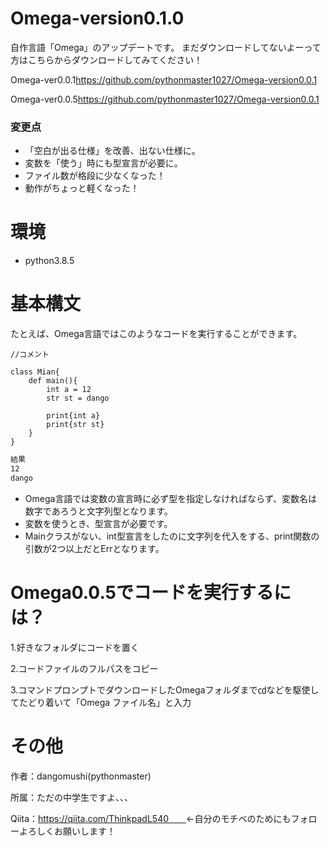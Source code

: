 # Omega-version0.1.0

自作言語「Omega」のアップデートです。
まだダウンロードしてないよーって方はこちらからダウンロードしてみてください！

Omega-ver0.0.1<https://github.com/pythonmaster1027/Omega-version0.0.1>

Omega-ver0.0.5<https://github.com/pythonmaster1027/Omega-version0.0.1>

### 変更点

- 「空白が出る仕様」を改善、出ない仕様に。
- 変数を「使う」時にも型宣言が必要に。
- ファイル数が格段に少なくなった！
- 動作がちょっと軽くなった！


# 環境

- python3.8.5


# 基本構文

たとえば、Omega言語ではこのようなコードを実行することができます。

~~~om:main.om
//コメント

class Mian{
    def main(){
        int a = 12
        str st = dango

        print{int a}
        print{str st}
    }
}
~~~

~~~cmd
結果
12
dango
~~~

- Omega言語では変数の宣言時に必ず型を指定しなければならず、変数名は数字であろうと文字列型となります。
- 変数を使うとき、型宣言が必要です。
- Mainクラスがない、int型宣言をしたのに文字列を代入をする、print関数の引数が2つ以上だとErrとなります。

# Omega0.0.5でコードを実行するには？
1.好きなフォルダにコードを置く

2.コードファイルのフルパスをコピー

3.コマンドプロンプトでダウンロードしたOmegaフォルダまで㏅などを駆使してたどり着いて「Omega ファイル名」と入力

# その他

作者：dangomushi(pythonmaster)

所属：ただの中学生ですよ、、、

Qiita：https://qiita.com/ThinkpadL540　　<-自分のモチベのためにもフォローよろしくお願いします！
